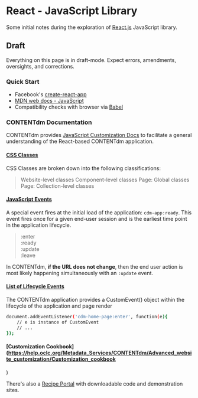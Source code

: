 React - JavaScript Library
==========================

Some initial notes during the exploration of [React.js](https://reactjs.org/) JavaScript library.

## Draft
Everything on this page is in draft-mode. Expect errors, amendments, oversights, and corrections.

### Quick Start
- Facebook's [create-react-app](https://github.com/facebook/create-react-app)
- [MDN web docs - JavaScript](https://developer.mozilla.org/en-US/docs/Web/JavaScript)
- Compatibility checks with browser via [Babel](https://babeljs.io/)

### CONTENTdm Documentation
CONTENTdm provides [JavaScript Customization Docs](https://help.oclc.org/Metadata_Services/CONTENTdm/Advanced_website_customization/JavaScript_customizations) to facilitate a general understanding of the React-based CONTENTdm application.

#### [CSS Classes](https://help.oclc.org/Metadata_Services/CONTENTdm/Advanced_website_customization/CSS_customizations/CSS_page_classes)

CSS Classes are broken down into the following classifications:
> Website-level classes
Component-level classes
Page: Global classes
Page: Collection-level classes

#### [JavaScript Events](https://help.oclc.org/Metadata_Services/CONTENTdm/Advanced_website_customization/JavaScript_customizations/JavaScript_events)
A special event fires at the initial load of the application: `cdm-app:ready`. This event fires once for a given end-user session and is the earliest time point in the application lifecycle.

> :enter  
:ready  
:update  
:leave


In CONTENTdm, __if the URL does not change__, then the end user action is most likely happening simultaneously with an `:update` event.

#### [List of Lifecycle Events](https://help.oclc.org/Metadata_Services/CONTENTdm/Advanced_website_customization/JavaScript_customizations/List_of_JavaScript_lifecycle_events)

The CONTENTdm application provides a CustomEvent() object within the lifecycle of the application and page render

```bash
document.addEventListener('cdm-home-page:enter', function(e){
    // e is instance of CustomEvent
    // ...
});
```
#### [Customization Cookbook](https://help.oclc.org/Metadata_Services/CONTENTdm/Advanced_website_customization/Customization_cookbook
)

There's also a [Recipe Portal](https://cdmdemo.contentdm.oclc.org/digital/custom/recipedownloads) with downloadable code and demonstration sites.
